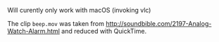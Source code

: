 Will curently only work with macOS (invoking vlc)

The clip `beep.mov` was taken from
http://soundbible.com/2197-Analog-Watch-Alarm.html and reduced with QuickTime.
